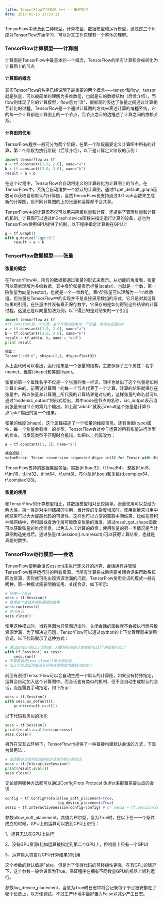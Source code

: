 ```yaml
---
title: TensorFlow学习笔记（一）-- 编程模型
date: 2017-05-15 17:50:11
---
```

TensorFlow中涉及到三种模型，计算模型、数据模型和运行模型，通过这三个角度对TensorFlow开始学习，可以对其工作原理有一个整体的理解。

### TensorFlow计算模型——计算图
计算图是TensorFlow中最基本的一个概念，TensorFlow的所有计算都会被转化为计算图上的节点
#### 计算图的概念
其实TensorFlow的名字已经说明了最重要的两个概念——tensor和flow，tensor就是张量，可以被简单的理解为多维数组，也就是它的数据结构（后续介绍），而flow则体现了它的计算模型，flow意为“流”，很直观的表达了张量之间通过计算相互转化的过程。TensorFlow是一个通过计算图的方式来表述计算的编程系统，它的每一个计算都是计算图上的一个节点，而节点之间的边描述了计算之间的依赖关系。
#### 计算图的使用
TensorFlow程序一般可分为两个阶段，在第一个阶段需要定义计算图中所有的计算，第二个阶段为执行阶段（后续介绍），以下是计算定义阶段的示例：
```python
import tensorflow as tf
a = tf.constant([1.0, 2.0], name="a")
b = tf.constant([2.0, 3.0], name="b")
result = a + b
```
在这个过程中，TensorFlow会自动将定义的计算转化为计算图上的节点。在TensorFlow中，系统会自动维护一个默认的计算图，通过tf.get_default_graph函数可以获取当前默认的计算图，当然TensorFlow也支持通过tf.Graph函数来生成新的计算图，但不同计算图的上的张量和运算都不会共享。

TensorFlow中的计算图不仅可以用来隔离张量和计算，还提供了管理张量和计算的机制，计算图可以通过tf.Graph.device函数来指定运行计算的设备，这也为TensorFlow使用GPU提供了机制，以下程序指定计算跑在GPU上
```python
g = tf.Graph()
with g.device('/gpu:0')
    result = a + b
```
### TensorFlow数据模型——张量
#### 张量的概念
在TensorFlow中，所有的数据都通过张量的形式来表示。从功能的角度看，张量可以简单理解为多维数据，其中零阶张量表示标量(scalar)，也就是一个数，第一阶张量为向量(vector)，也就是一个一维数组，第n阶张量可以理解为一个n维数组。但张量在TensorFlow中的实现并不是直接采用数组的形式，它只是对其运算结果的引用，在张量中并没有真正保存数字，它保存的是如何得到这些结果的计算过程，这里还是以向量加法为例，以下得到的是对结果的一个引用
```python
import tensorflow as tf
#tf.constant是一个计算，这个计算的结果为一个张量，保存在变量a中
a = tf.constant([1.0, 2.0], name="a")
b = tf.constant([2.0, 3.0], name="b")
result = tf.add(a, b, name = "add")
print result

输出：
Tensor("add:0", shape=(2,), dtype=float32)
```
从上面代码可以看出，运行结果是一个张量的结构，主要保存了三个属性：名字(name)、维度(shape)和类型(type)。

张量的第一个属性名字不仅是一个张量的唯一标识，同样也给出了这个张量是如何计算出来的。前面说计算图上的每一个节点代表了一个计算，计算的结果就保存在张量中，所以张量和计算图上所代表的计算结果是对应的，这样张量的命名就可以通过“node:src_output”的形式给出，其中node是节点的名称，src_output表示当前张量来自节点的第几个输出。如上面“add:0”就表示result这个张量是计算节点“add”输出的第一个结果。

张量的维度(shape)，这个属性描述了一个张量的维度信息。还有类型(type)属性，每一个张量会有唯一的类型，TensorFlow会对参与运算的所有张量进行类型的检查，当发现类型不匹配时会报错，如把以上代码改为：
```python
a = tf.constant([1, 2], name="a")

就会报错：
valueError: Tensor conversion requested dtype int32 for Tensor with dtype float32: 'Tensor("b:0", shape=(2,), dtype=float32)'
```
TensorFlow支持的数据类型包括，实数(tf.float32、tf.float64)、整数(tf.int8、tf.int16、tf.int32、tf.int64、tf.uint8)、布尔型(tf.bool)和复数(tf.complex64、tf.complex128)。
#### 张量的使用
和TensorFlow的计算模型相比，其数据模型相对比较简单。张量使用可以总结为两大类，第一类是对中间结果的引用，当计算的复杂度增加时，使用张量来引用中间结果可以大大提高代码的可读性，这样也可以方便的获取中间结果，比如在卷积神经网络中，卷积层或者池化层可能改变张量的维度，通过result.get_shape函数可以获取张量的维度信息，以免去人工计算的麻烦；使用张量的另一类情况是当计算图构造完成后，通过张量(tf.Session().run(result))可以获得计算结果，也就是真是的数字。
### TensorFlow运行模型——会话
TensorFlow使用会话(Session)来执行定义好的运算，会话拥有并管理TensorFlow程序运行时的所有资源。当所有计算完成后需要关闭会话来帮助系统回收资源，否则就可能出现资源泄漏的问题。TensorFlow使用会话的模式一般有两种，第一种模式需要明确调用、关闭会话，如下所示:
```python
# 创建一个会话
sess = tf.Session()
# 使用这个会话来得到期望的结果
sess.run(result)
# 关闭会话
sess.close()
```
使用这种模式时，当程序因为异常而退出时，关闭会话的函数就不会被执行而导致资源泄漏，为了解决这问题，TensorFlow可以通过python的上下文管理器来使用会话，以下代码展示了这种方式：
```python
# 通过python的上下文机制，只要将所有的计算放在“with”内部就可以了
with tf.Session() as sess:
    sess.run()
# 不需要调用sess.close()来关闭会话
# 当上下文退出时会话关闭和资源释放也就自动完成了
```
前面有说过TensorFlow可以会自动生成一个默认的计算图，如果没有特殊指定，运算会自动加入这个计算图中。而会话也有类似的机制，但不会自动生成默认的会话，而是需要手动指定，如下所示：
```python
sess = tf.Session()
with sess.as_default():
    print(result.eval())
```
以下代码有类似的功能
```python
sess = tf.Session()
print(result.eval(session=sess)
sess.close()
```
另外在交互式环境下，TensorFlow也提供了一种直接构建默认会话的方式，下面为其用法：
```python
# 该函数会自动将生成的会话注册为默认的会话
sess = tf.InteractiveSession()
print(result.eval())
sess.close()
```
无论使用哪种方法都可以通过ConfigProto Protocol Buffer来配置需要生成的会话
```python
config = tf.ConfigProto(allow_soft_placement=True,
                        log_device_placement=True)
sess1 = tf.InteractiveSession(config=config) # or sess2 = tf.Session(config=config)
```
参数allow_soft_placement，其值为布尔型，当为True时，在以下任一一个条件成立的时候，GPU上的运算可以放到CPU上进行：

1、运算无法在GPU上执行

2、没有GPU资源(比如运算被指定到第二个GPU上，但机器上只有一个GPU)

3、运算输入包含对CPU计算结果的引用

这个参数的默认值是False，但是为了使得代码的可移植性更强，在有GPU的情况下，这个参数一般会设置为True，保证程序在拥有不同数量GPU的机器上顺利运行。

参数log_device_placement，当值为True时日志中将会记录每个节点被安排在了哪个设备上，以方便调试，不过生产环境中最好置为False以减少产生日志。
